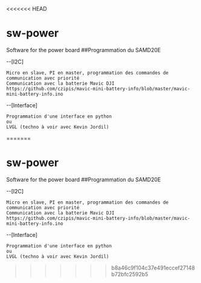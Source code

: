 <<<<<<< HEAD
# sw-power
Software for the power board
##Programmation du SAMD20E

--[I2C] 

    Micro en slave, PI en master, programmation des commandes de communication avec priorité
    Communication avec la batterie Mavic DJI
    https://github.com/czipis/mavic-mini-battery-info/blob/master/mavic-mini-battery-info.ino

--[Interface]

    Programmation d'une interface en python 
    ou
    LVGL (techno à voir avec Kevin Jordil)
=======
# sw-power
Software for the power board
##Programmation du SAMD20E

--[I2C] 

    Micro en slave, PI en master, programmation des commandes de communication avec priorité
    Communication avec la batterie Mavic DJI
    https://github.com/czipis/mavic-mini-battery-info/blob/master/mavic-mini-battery-info.ino

--[Interface]

    Programmation d'une interface en python 
    ou
    LVGL (techno à voir avec Kevin Jordil)
>>>>>>> b8a46c9f104c37e491eccef27148b72bfc2592b5
